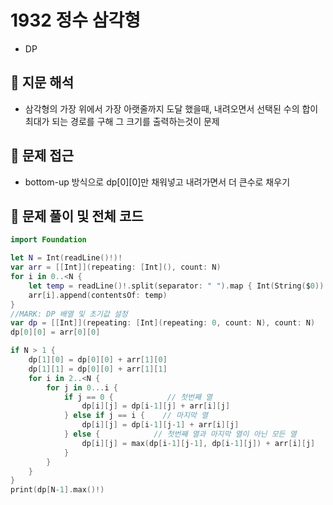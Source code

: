 # 1932 정수 삼각형
- DP

## 🍎 지문 해석
- 삼각형의 가장 위에서 가장 아랫줄까지 도달 했을때, 내려오면서 선택된 수의 합이 최대가 되는 경로를 구해 그 크기를 출력하는것이 문제

## 🍎 문제 접근
- bottom-up 방식으로 dp[0][0]만 채워넣고 내려가면서 더 큰수로 채우기

## 🍎 문제 풀이 및 전체 코드
```swift
import Foundation

let N = Int(readLine()!)!
var arr = [[Int]](repeating: [Int](), count: N)
for i in 0..<N {
    let temp = readLine()!.split(separator: " ").map { Int(String($0))! }
    arr[i].append(contentsOf: temp)
}
//MARK: DP 배열 및 초기값 설정
var dp = [[Int]](repeating: [Int](repeating: 0, count: N), count: N)
dp[0][0] = arr[0][0]

if N > 1 {
    dp[1][0] = dp[0][0] + arr[1][0]
    dp[1][1] = dp[0][0] + arr[1][1]
    for i in 2..<N {
        for j in 0...i {
            if j == 0 {            // 첫번째 열
                dp[i][j] = dp[i-1][j] + arr[i][j]
            } else if j == i {    // 마지막 열
                dp[i][j] = dp[i-1][j-1] + arr[i][j]
            } else {            // 첫번째 열과 마지막 열이 아닌 모든 열
                dp[i][j] = max(dp[i-1][j-1], dp[i-1][j]) + arr[i][j]
            }
        }
    }
}
print(dp[N-1].max()!)
```
